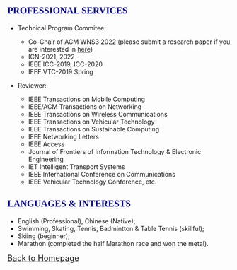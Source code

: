 ## <span id="j10"><font color='darkblue' face="Georgia">PROFESSIONAL SERVICES</font></span>
* Technical Program Commitee:
  * Co-Chair of ACM WNS3 2022 (please submit a research paper if you are interested in [here](https://www.nsnam.org/research/wns3/wns3-2022/call-for-papers))
  * ICN-2021, 2022
  * IEEE ICC-2019, ICC-2020
  * IEEE VTC-2019 Spring

* Reviewer: 
  * IEEE Transactions on Mobile Computing
  * IEEE/ACM Transactions on Networking
  * IEEE Transactions on Wireless Communications
  * IEEE Transactions on Vehicular Technology
  * IEEE Transactions on Sustainable Computing
  * IEEE Networking Letters
  * IEEE Access
  * Journal of Frontiers of Information Technology & Electronic Engineering
  * IET Intelligent Transport Systems
  * IEEE International Conference on Communications
  * IEEE Vehicular Technology Conference, etc.

  
<!-- ## <span id="j11"><font color='darkblue' face="Georgia">SKILLS & PROFICIENCY</font></span>
* Advanced
  * Computer programming with **C/C++**, **Python**;
  * Modeling, scripting and data analysis with **MATLAB**, **Python**, **Shell**;
  * Knowledge and understanding of software and tools with **ns-3**, **TensorFlow**;
  * Documental skills with **LaTeX** and **MS office suite**;
  * Operation system with **Linux**. -->

  
## <span id="j12"><font color='darkblue' face="Georgia">LANGUAGES & INTERESTS</font></span>
* English (Professional), Chinese (Native);
* Swimming, Skating, Tennis, Badmintton & Table Tennis (skillful); 
* Skiing (beginner);
* Marathon (completed the half Marathon race and won the metal). 

[<u><font size='4'>Back to Homepage</font></u>](https://yuchen-sh.github.io)
